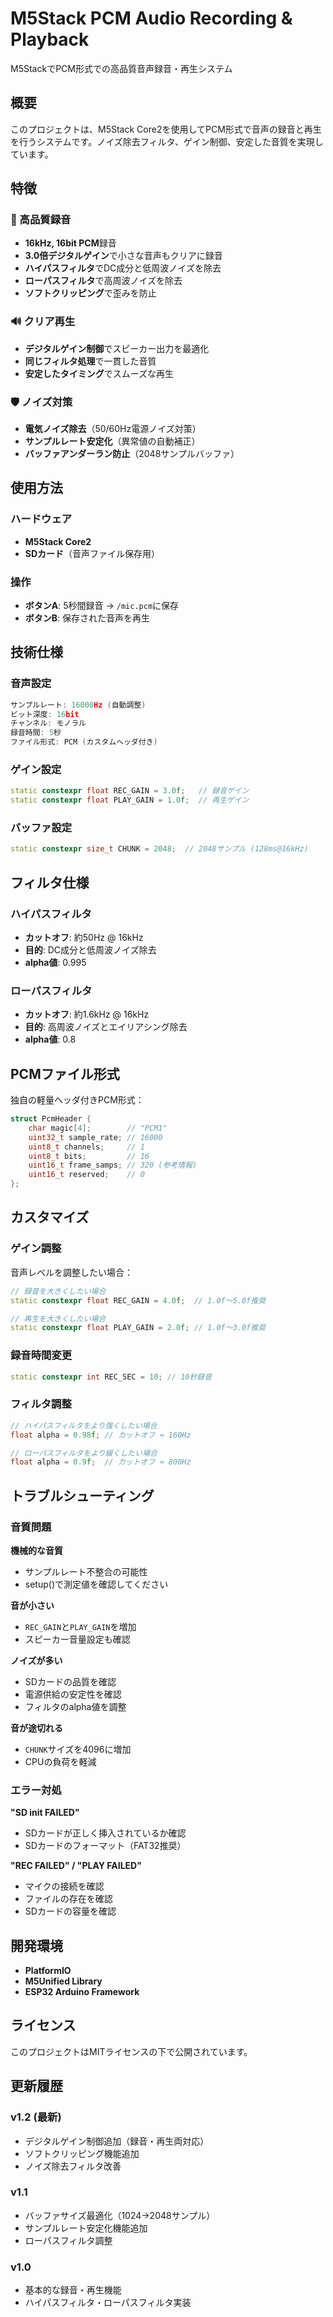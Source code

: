 # M5Stack PCM Audio Recording & Playback

M5StackでPCM形式での高品質音声録音・再生システム

## 概要

このプロジェクトは、M5Stack Core2を使用してPCM形式で音声の録音と再生を行うシステムです。ノイズ除去フィルタ、ゲイン制御、安定した音質を実現しています。

## 特徴

### 🎤 高品質録音
- **16kHz, 16bit PCM**録音
- **3.0倍デジタルゲイン**で小さな音声もクリアに録音
- **ハイパスフィルタ**でDC成分と低周波ノイズを除去
- **ローパスフィルタ**で高周波ノイズを除去
- **ソフトクリッピング**で歪みを防止

### 🔊 クリア再生
- **デジタルゲイン制御**でスピーカー出力を最適化
- **同じフィルタ処理**で一貫した音質
- **安定したタイミング**でスムーズな再生

### 🛡️ ノイズ対策
- **電気ノイズ除去**（50/60Hz電源ノイズ対策）
- **サンプルレート安定化**（異常値の自動補正）
- **バッファアンダーラン防止**（2048サンプルバッファ）

## 使用方法

### ハードウェア
- **M5Stack Core2**
- **SDカード**（音声ファイル保存用）

### 操作
- **ボタンA**: 5秒間録音 → `/mic.pcm`に保存
- **ボタンB**: 保存された音声を再生

## 技術仕様

### 音声設定
```cpp
サンプルレート: 16000Hz (自動調整)
ビット深度: 16bit
チャンネル: モノラル
録音時間: 5秒
ファイル形式: PCM (カスタムヘッダ付き)
```

### ゲイン設定
```cpp
static constexpr float REC_GAIN = 3.0f;   // 録音ゲイン
static constexpr float PLAY_GAIN = 1.0f;  // 再生ゲイン
```

### バッファ設定
```cpp
static constexpr size_t CHUNK = 2048;  // 2048サンプル (128ms@16kHz)
```

## フィルタ仕様

### ハイパスフィルタ
- **カットオフ**: 約50Hz @ 16kHz
- **目的**: DC成分と低周波ノイズ除去
- **alpha値**: 0.995

### ローパスフィルタ
- **カットオフ**: 約1.6kHz @ 16kHz  
- **目的**: 高周波ノイズとエイリアシング除去
- **alpha値**: 0.8

## PCMファイル形式

独自の軽量ヘッダ付きPCM形式：

```cpp
struct PcmHeader {
    char magic[4];        // "PCM1"
    uint32_t sample_rate; // 16000
    uint8_t channels;     // 1
    uint8_t bits;         // 16
    uint16_t frame_samps; // 320 (参考情報)
    uint16_t reserved;    // 0
};
```

## カスタマイズ

### ゲイン調整
音声レベルを調整したい場合：

```cpp
// 録音を大きくしたい場合
static constexpr float REC_GAIN = 4.0f;  // 1.0f～5.0f推奨

// 再生を大きくしたい場合  
static constexpr float PLAY_GAIN = 2.0f; // 1.0f～3.0f推奨
```

### 録音時間変更
```cpp
static constexpr int REC_SEC = 10; // 10秒録音
```

### フィルタ調整
```cpp
// ハイパスフィルタをより強くしたい場合
float alpha = 0.98f; // カットオフ ≈ 160Hz

// ローパスフィルタをより緩くしたい場合
float alpha = 0.9f;  // カットオフ ≈ 800Hz
```

## トラブルシューティング

### 音質問題

**機械的な音質**
- サンプルレート不整合の可能性
- setup()で測定値を確認してください

**音が小さい**
- `REC_GAIN`と`PLAY_GAIN`を増加
- スピーカー音量設定も確認

**ノイズが多い**
- SDカードの品質を確認
- 電源供給の安定性を確認
- フィルタのalpha値を調整

**音が途切れる**
- `CHUNK`サイズを4096に増加
- CPUの負荷を軽減

### エラー対処

**"SD init FAILED"**
- SDカードが正しく挿入されているか確認
- SDカードのフォーマット（FAT32推奨）

**"REC FAILED" / "PLAY FAILED"**
- マイクの接続を確認
- ファイルの存在を確認
- SDカードの容量を確認

## 開発環境

- **PlatformIO**
- **M5Unified Library**
- **ESP32 Arduino Framework**

## ライセンス

このプロジェクトはMITライセンスの下で公開されています。

## 更新履歴

### v1.2 (最新)
- デジタルゲイン制御追加（録音・再生両対応）
- ソフトクリッピング機能追加
- ノイズ除去フィルタ改善

### v1.1
- バッファサイズ最適化（1024→2048サンプル）
- サンプルレート安定化機能追加
- ローパスフィルタ調整

### v1.0
- 基本的な録音・再生機能
- ハイパスフィルタ・ローパスフィルタ実装